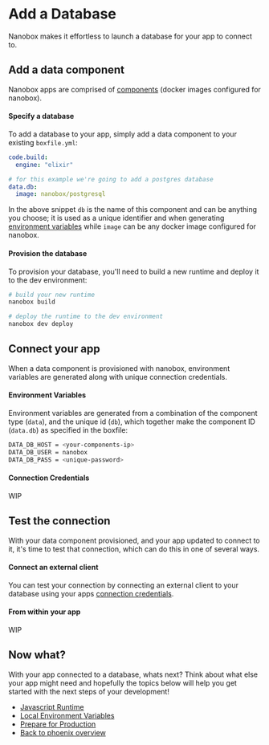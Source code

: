 # Add a Database
Nanobox makes it effortless to launch a database for your app to connect to.

## Add a data component
Nanobox apps are comprised of [components](https://docs.nanobox.io/getting-started/add-components/) (docker images configured for nanobox).

#### Specify a database
To add a database to your app, simply add a data component to your existing `boxfile.yml`:

```yaml
code.build:
  engine: "elixir"

# for this example we're going to add a postgres database
data.db:
  image: nanobox/postgresql
```

In the above snippet `db` is the name of this component and can be anything you choose; it is used as a unique identifier and when generating [environment variables](https://docs.nanobox.io/app-config/environment-variables/) while `image` can be any docker image configured for nanobox.

#### Provision the database
To provision your database, you'll need to build a new runtime and deploy it to the dev environment:

```bash
# build your new runtime
nanobox build

# deploy the runtime to the dev environment
nanobox dev deploy
```

## Connect your app
When a data component is provisioned with nanobox, environment variables are generated along with unique connection credentials.

#### Environment Variables
Environment variables are generated from a combination of the component type (`data`), and the unique id (`db`), which together make the component ID (`data.db`) as specified in the boxfile:

```bash
DATA_DB_HOST = <your-components-ip>
DATA_DB_USER = nanobox
DATA_DB_PASS = <unique-password>
```

#### Connection Credentials
WIP

## Test the connection
With your data component provisioned, and your app updated to connect to it, it's time to test that connection, which can do this in one of several ways.

#### Connect an external client
You can test your connection by connecting an external client to your database using your apps <a href="https://docs.nanobox.io/local-dev/managing-local-data/" target="\_blank">connection credentials</a>.

#### From within your app
WIP

## Now what?
With your app connected to a database, whats next? Think about what else your app might need and hopefully the topics below will help you get started with the next steps of your development!

* [Javascript Runtime](/elixir/phoenix/next-steps/javascript-runtime)
* [Local Environment Variables](/elixir/phoenix/next-steps/local-evars)
* [Prepare for Production](/elixir/phoenix/production/configure-phoenix)
* [Back to phoenix overview](/elixir/phoenix)
